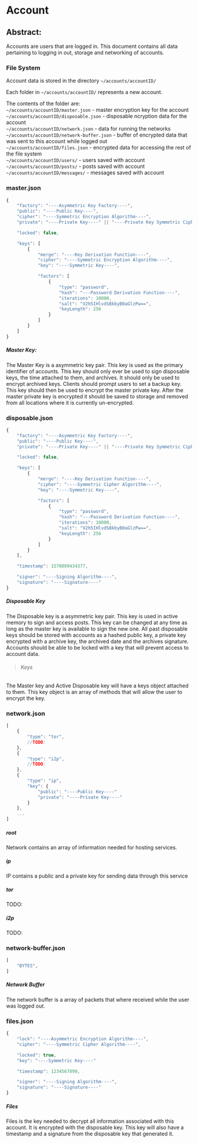# Account

## Abstract:
Accounts are users that are logged in. This document contains all data pertaining to logging in out, storage and networking of accounts.

### File System
Account data is stored in the directory `~/accounts/accountID/`

Each folder in `~/accounts/accountID/` represents a new account.

The contents of the folder are:	 
`~/accounts/accountID/master.json` - master encryption key for the account	 
`~/accounts/accountID/disposable.json` - disposable ncryption data for the account	 
`~/accounts/accountID/network.json` - data for running the networks  
`~/accounts/accountID/network-buffer.json` - buffer of encrypted data that was sent to this account while logged out  
`~/accounts/accountID/files.json` - encrypted data for accessing the rest of the file system  
`~/accounts/accountID/users/` - users saved with account	 
`~/accounts/accountID/posts/` - posts saved with account	 
`~/accounts/accountID/messages/` - messages saved with account	 

### master.json
```javascript
{
	"factory": "----Asymmetric Key Factory----",
	"public": "----Public Key----",
	"cipher": "----Symmetric Encryption Algorithm----",
	"private": "----Private Key----" || "----Private Key Symmetric Cipher Text----",

	"locked": false,

	"keys": [
		{
			"merge": "----Key Derivation Function----",
			"cipher": "----Symmetric Encryption Algorithm----",
			"key": "----Symmetric Key----",

			"factors": [
				{
					"type": "password",
					"hash": "---Password Derivation Function----",
					"iterations": 10000,
					"salt": "V2h5IHlvdSBkbyB0aGlzPw==",
					"keyLength": 256
				}
			]
		}
	]
}
```
##### Master Key:
The Master Key is a asymmetric key pair. This key is used as the primary identifier of accounts. This key should only ever be used to sign disposable keys, the time attached to them, and archives. It should only be used to encrypt archived keys. Clients should prompt users to set a backup key. This key should then be used to encrypt the master private key. After the master private key is encrypted it should be saved to storage and removed from all locations where it is currently un-encrypted.

### disposable.json
```javascript
{
	"factory": "----Asymmetric Key Factory----",
	"public": "----Public Key----",
	"private": "----Private Key----" || "----Private Key Symmetric Cipher Text----",

	"locked": false,

	"keys": [
		{
			"merge": "----Key Derivation Function----",
			"cipher": "----Symmetric Cipher Algorithm----",
			"key": "----Symmetric Key----",

			"factors": [
				{
					"type": "password",
					"hash": "---Password Derivation Function----",
					"iterations": 10000,
					"salt": "V2h5IHlvdSBkbyB0aGlzPw==",
					"keyLength": 256
				}
			]
		}
	],

	"timestamp": 1570809434377,

	"signer": "----Signing Algorithm----",
	"signature": "----Signature----"
}
```
##### Disposable Key
The Disposable key is a asymmetric key pair. This key is used in active memory to sign and access posts. This key can be changed at any time as long as the master key is available to sign the new one. All past disposable keys should be stored with accounts as a hashed public key, a private key encrypted with a archive key, the archived date and the archives signature. Accounts should be able to be locked with a key that will prevent access to account data.

> ###### Keys
The Master key and Active Disposable key will have a keys object attached to them. This key object is an array of methods that will allow the user to encrypt the key.

### network.json
```javascript
[
	{
		"type": "tor",
		//TODO:
	},
	{
		"type": "i2p",
		//TODO:
	},
	{
		"type": "ip",
		"key": {
			"public": "----Public Key----"
			"private": "----Private Key----"
		}
	},
	...
]
```
##### root
Network contains an array of information needed for hosting services.
##### ip
IP contains a public and a private key for sending data through this service
##### tor
TODO:
##### i2p
TODO:

### network-buffer.json
```javascript
[
	"BYTES",
]
```
##### Network Buffer
The network buffer is a array of packets that where received while the user was logged out.

### files.json
```javascript
{
	"lock": "----Asymmetric Encryption Algorithm----",
	"cipher": "----Symmetric Cipher Algorithm----",

	"locked": true,
	"key": "----Symmetric Key----"

	"timestamp": 1234567890,

	"signer": "----Signing Algorithm----",
	"signature": "----Signature----"
}
```
##### Files
Files is the key needed to decrypt all information associated with this account. It is encrypted with the disposable key. This key will also have a timestamp and a signature from the disposable key that generated it.
